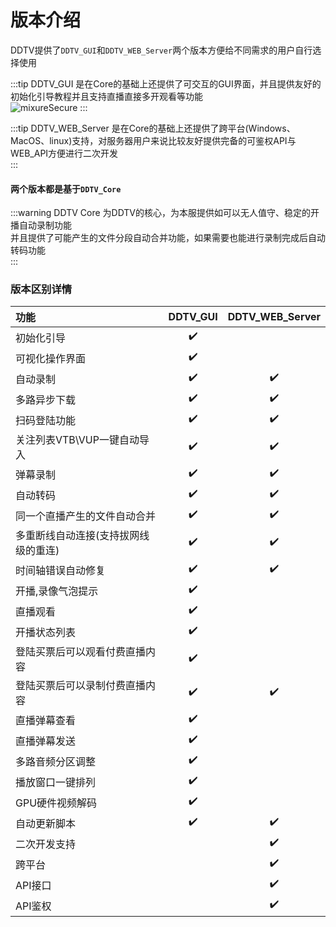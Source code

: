 # 版本介绍
DDTV提供了`DDTV_GUI`和`DDTV_WEB_Server`两个版本方便给不同需求的用户自行选择使用  
  
  

:::tip DDTV_GUI
是在Core的基础上还提供了可交互的GUI界面，并且提供友好的初始化引导教程并且支持直播直接多开观看等功能  
<img :src="$withBase('/DDTV_GUI.png')" alt="mixureSecure">
:::

:::tip DDTV_WEB_Server
是在Core的基础上还提供了跨平台(Windows、MacOS、linux)支持，对服务器用户来说比较友好提供完备的可鉴权API与WEB_API方便进行二次开发  
:::
  
    
#### 两个版本都是基于`DDTV_Core`
:::warning DDTV Core
为DDTV的核心，为本服提供如可以无人值守、稳定的开播自动录制功能  
并且提供了可能产生的文件分段自动合并功能，如果需要也能进行录制完成后自动转码功能   
:::
    

  
### 版本区别详情  

| 功能                  | DDTV_GUI | DDTV_WEB_Server |
|:---------------------|:---------:|:-------------:|
| 初始化引导               | ✔️       |             |
| 可视化操作界面             | ✔️       |             |
| 自动录制                | ✔️       | ✔️           |
| 多路异步下载              | ✔️       | ✔️           |
| 扫码登陆功能              | ✔️       | ✔️           |
| 关注列表VTB\VUP一键自动导入   | ✔️       |  ✔️      |
| 弹幕录制                | ✔️       | ✔️           |
| 自动转码                | ✔️       | ✔️           |
| 同一个直播产生的文件自动合并      | ✔️       | ✔️           |
| 多重断线自动连接(支持拔网线级的重连) | ✔️       | ✔️           |
| 时间轴错误自动修复           | ✔️       | ✔️           |
| 开播,录像气泡提示           | ✔️       |             |
| 直播观看                | ✔️       |             |
| 开播状态列表              | ✔️       |             |
| 登陆买票后可以观看付费直播内容     | ✔️       |             |
| 登陆买票后可以录制付费直播内容     | ✔️       | ✔️           |
| 直播弹幕查看              | ✔️       |             |
| 直播弹幕发送              | ✔️       |             |
| 多路音频分区调整            | ✔️       |             |
| 播放窗口一键排列            | ✔️       |             |
| GPU硬件视频解码           | ✔️       |             |      |
| 自动更新脚本                | ✔️       |     ✔️        |
| 二次开发支持              |         | ✔️           |
| 跨平台                 |         | ✔️           |
| API接口               |         | ✔️           |
| API鉴权               |         | ✔️           |


